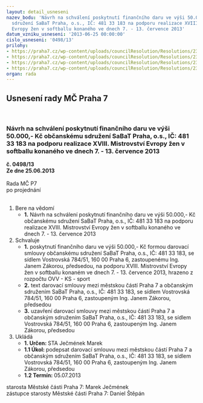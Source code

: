 ```yaml
---
layout: detail_usneseni
nazev_bodu: 'Návrh na schválení poskytnutí finančního daru ve výši 50.000,- Kč občanskému
  sdružení SaBaT Praha, o.s., IČ: 481 33 183 na podporu realizace XVIII. Mistrovství
  Evropy žen v softballu konaného ve dnech 7. - 13. července 2013'
datum_vzniku_usneseni: '2013-06-25 00:00:00'
cislo_usneseni: '0498/13'
prilohy:
- https://praha7.cz/wp-content/uploads/councilResolution/Resolutions/23883/35-13-%c5%be%c3%a1dost_o_podporu_-_sabat_praha.pdf
- https://praha7.cz/wp-content/uploads/councilResolution/Resolutions/23883/35-13-zapis_5_jednani_sk_13_05_2013.doc
- https://praha7.cz/wp-content/uploads/councilResolution/Resolutions/23883/35-13-s25_sabat_2013.doc
- https://praha7.cz/wp-content/uploads/councilResolution/Resolutions/23883/35-13-mvcr_sabat.pdf
organ: rada
---
```

<div id="ucUsn_pList" class="usn">
	<span><h2>Usnesení rady MČ Praha 7 </h2>
<br></span><div class="standBody">
<span><h3>Návrh na schválení poskytnutí finančního daru ve výši 50.000,- Kč občanskému sdružení SaBaT Praha, o.s., IČ: 481 33 183 na podporu realizace XVIII. Mistrovství Evropy žen v softballu konaného ve dnech 7. - 13. července 2013</h3></span><div class="center">
		<strong>č. 0498/13</strong><br>
	</div>
<div class="center">
		<strong>Ze dne 25.06.2013</strong><br><br>
	</div>Rada MČ P7<br> po projednání<br><br><ol>
<li>Bere na vědomí<ul><li>
<strong>1.</strong> Návrh na schválení poskytnutí finančního daru ve výši 50.000,- Kč občanskému sdružení SaBaT Praha, o.s., IČ: 481 33 183 na podporu realizace XVIII. Mistrovství Evropy žen v softballu konaného ve dnech 7. - 13. července 2013</li></ul>
</li>
<li>Schvaluje<ul>
<li>
<strong>1.</strong> poskytnutí finančního daru ve výši 50.000,- Kč formou darovací smlouvy občanskému sdružení SaBaT Praha, o.s., IČ: 481 33 183, se sídlem Vostrovská 784/51, 160 00  Praha 6, zastoupenému Ing. Janem Zákorou, předsedou, na podporu XVIII. Mistrovství Evropy žen v softballu konaném ve dnech 7. - 13. července 2013, hrazeno z rozpočtu OVV - KS - sport</li>
<li>
<strong>2.</strong> text darovací smlouvy mezi městskou částí Praha 7 a občanským sdružením SaBaT Praha, o.s., IČ: 481 33 183, se sídlem Vostrovská 784/51, 160 00  Praha 6, zastoupeným Ing. Janem Zákorou, předsedou</li>
<li>
<strong>3.</strong> uzavření darovací smlouvy mezi městskou částí Praha 7 a občanským sdružením SaBaT Praha, o.s., IČ: 481 33 183, se sídlem Vostrovská 784/51, 160 00  Praha 6, zastoupeným Ing. Janem Zákorou, předsedou       </li>
</ul>
</li>
<li>Ukládá<ul>
<li>
<strong>1. Určen: </strong>STA Ječmének Marek</li>
<li>
<strong>1.1 Úkol: </strong>podepsat darovací smlouvu mezi městskou částí Praha 7 a občanským sdružením SaBaT Praha, o.s., IČ: 481 33 183, se sídlem Vostrovská 784/51, 160 00  Praha 6, zastoupeným Ing. Janem Zákorou, předsedou</li>
<li>
<strong>1.2 Termín: </strong>05.07.2013</li>
</ul>
</li>
</ol>starosta Městské části Praha 7: Marek Ječmének<br>zástupce starosty Městské části Praha 7: Daniel Štěpán 
</div>
</div>